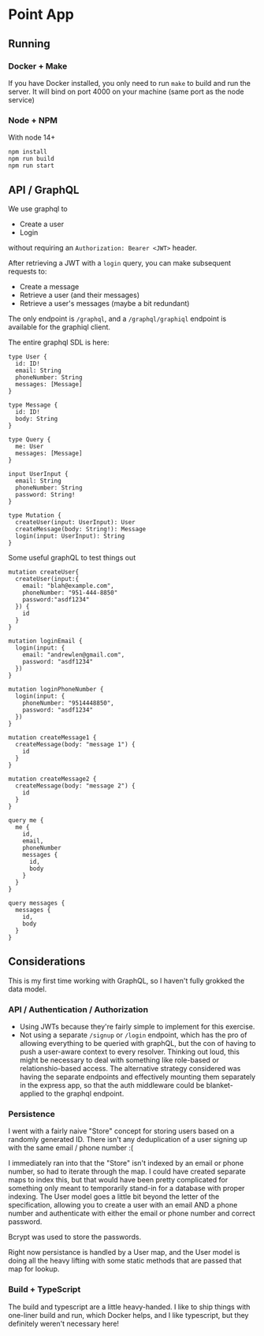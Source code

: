 # Point App

## Running
### Docker + Make
If you have Docker installed, you only need to run `make` to build and run the
server.  It will bind on port 4000 on your machine (same port as the node
service)

### Node + NPM
With node 14+
```
npm install
npm run build
npm run start
```

## API / GraphQL
We use graphql to
- Create a user
- Login

without requiring an `Authorization: Bearer <JWT>` header.

After retrieving a JWT with a `login` query, you can make subsequent requests to:

- Create a message
- Retrieve a user (and their messages)
- Retrieve a user's messages (maybe a bit redundant)

The only endpoint is `/graphql`, and a `/graphql/graphiql` endpoint is
available for the graphiql client.

The entire graphql SDL is here:
```
type User {
  id: ID!
  email: String
  phoneNumber: String
  messages: [Message]
}

type Message {
  id: ID!
  body: String
}

type Query {
  me: User
  messages: [Message]
}

input UserInput {
  email: String
  phoneNumber: String
  password: String!
}

type Mutation {
  createUser(input: UserInput): User
  createMessage(body: String!): Message
  login(input: UserInput): String
}
```

Some useful graphQL to test things out
```
mutation createUser{
  createUser(input:{
    email: "blah@example.com",
    phoneNumber: "951-444-8850"
    password:"asdf1234"
  }) {
    id
  }
}

mutation loginEmail {
  login(input: {
    email: "andrewlen@gmail.com",
    password: "asdf1234"
  })
}

mutation loginPhoneNumber {
  login(input: {
    phoneNumber: "9514448850",
    password: "asdf1234"
  })
}

mutation createMessage1 {
  createMessage(body: "message 1") {
    id
  }
}

mutation createMessage2 {
  createMessage(body: "message 2") {
    id
  }
}

query me {
  me {
    id,
    email,
    phoneNumber
    messages {
      id,
      body
    }
  }
}

query messages {
  messages {
    id,
    body
  }
}

```

## Considerations
This is my first time working with GraphQL, so I haven't fully grokked the data
model.

### API / Authentication / Authorization
- Using JWTs because they're fairly simple to implement for this exercise.
- Not using a separate `/signup` or `/login` endpoint, which has the pro of
allowing everything to be queried with graphQL, but the con of having to
push a user-aware context to every resolver.  Thinking out loud, this might be
necessary to deal with something like role-based or relationshio-based access.
The alternative strategy considered was having the separate endpoints and
effectively mounting them separately in the express app, so that the auth
middleware could be blanket-applied to the graphql endpoint.

### Persistence
I went with a fairly naive "Store" concept for storing users based on a
randomly generated ID.  There isn't any deduplication of a user signing up
with the same email / phone number :(

I immediately ran into that the "Store" isn't indexed by an email or
phone number, so had to iterate through the map.  I could have created
separate maps to index this, but that would have been pretty complicated
for something only meant to temporarily stand-in for a database with
proper indexing.  The User model goes a little bit beyond the letter of the
specification, allowing you to create a user with an email AND a phone number
and authenticate with either the email or phone number and correct password.

Bcrypt was used to store the passwords.

Right now persistance is handled by a User map, and the User model is doing
all the heavy lifting with some static methods that are passed that map for
lookup.

### Build + TypeScript
The build and typescript are a little heavy-handed.  I like to ship things with
one-liner build and run, which Docker helps, and I like typescript, but they
definitely weren't necessary here!
